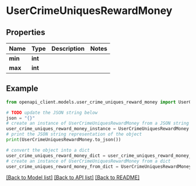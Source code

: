 # UserCrimeUniquesRewardMoney


## Properties

Name | Type | Description | Notes
------------ | ------------- | ------------- | -------------
**min** | **int** |  | 
**max** | **int** |  | 

## Example

```python
from openapi_client.models.user_crime_uniques_reward_money import UserCrimeUniquesRewardMoney

# TODO update the JSON string below
json = "{}"
# create an instance of UserCrimeUniquesRewardMoney from a JSON string
user_crime_uniques_reward_money_instance = UserCrimeUniquesRewardMoney.from_json(json)
# print the JSON string representation of the object
print(UserCrimeUniquesRewardMoney.to_json())

# convert the object into a dict
user_crime_uniques_reward_money_dict = user_crime_uniques_reward_money_instance.to_dict()
# create an instance of UserCrimeUniquesRewardMoney from a dict
user_crime_uniques_reward_money_from_dict = UserCrimeUniquesRewardMoney.from_dict(user_crime_uniques_reward_money_dict)
```
[[Back to Model list]](../README.md#documentation-for-models) [[Back to API list]](../README.md#documentation-for-api-endpoints) [[Back to README]](../README.md)


